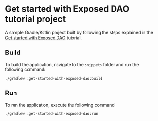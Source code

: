 # Get started with Exposed DAO tutorial project

A sample Gradle/Kotlin project built by following the steps explained in
the [Get started with Exposed DAO](https://www.jetbrains.com/help/exposed/getting-started-with-exposed-dao.html)
tutorial.

## Build

To build the application, navigate to the `snippets` folder and run the following command:

```shell
./gradlew :get-started-with-exposed-dao:build
```

## Run

To run the application, execute the following command:

```bash
./gradlew :get-started-with-exposed-dao:run
```
